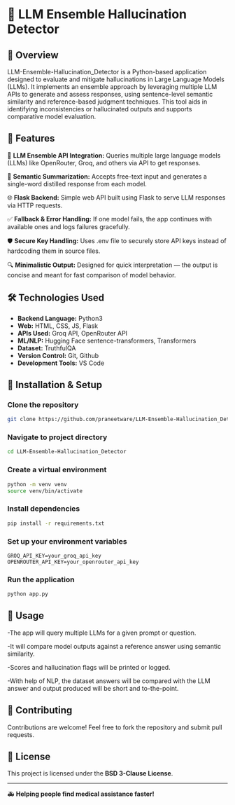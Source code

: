 # 🏥 LLM Ensemble Hallucination Detector

## 🚀 Overview
LLM-Ensemble-Hallucination_Detector is a Python-based application designed to evaluate and mitigate hallucinations in Large Language Models (LLMs). It implements an ensemble approach by leveraging multiple LLM APIs to generate and assess responses, using sentence-level semantic similarity and reference-based judgment techniques. This tool aids in identifying inconsistencies or hallucinated outputs and supports comparative model evaluation.

## 📌 Features
🔗 **LLM Ensemble API Integration:** Queries multiple large language models (LLMs) like OpenRouter, Groq, and others via API to get responses.

🧠 **Semantic Summarization:** Accepts free-text input and generates a single-word distilled response from each model.

🌐 **Flask Backend:** Simple web API built using Flask to serve LLM responses via HTTP requests.

✅ **Fallback & Error Handling:** If one model fails, the app continues with available ones and logs failures gracefully.

🛡️ **Secure Key Handling:** Uses .env file to securely store API keys instead of hardcoding them in source files.

🔍 **Minimalistic Output:** Designed for quick interpretation — the output is concise and meant for fast comparison of model behavior.


## 🛠️ Technologies Used
- **Backend Language:** Python3
- **Web:** HTML, CSS, JS, Flask
- **APIs Used:** Groq API, OpenRouter API
- **ML/NLP:** Hugging Face sentence-transformers, Transformers
- **Dataset:** TruthfulQA
- **Version Control:** Git, Github
- **Development Tools:** VS Code


## 📌 Installation & Setup
### Clone the repository
```bash
git clone https://github.com/praneetware/LLM-Ensemble-Hallucination_Detector.git
```
### Navigate to project directory
```bash
cd LLM-Ensemble-Hallucination_Detector
```
### Create a virtual environment
```bash
python -m venv venv
source venv/bin/activate
```
### Install dependencies
```bash
pip install -r requirements.txt
```
### Set up your environment variables
```env
GROQ_API_KEY=your_groq_api_key
OPENROUTER_API_KEY=your_openrouter_api_key
```
### Run the application
```bash
python app.py
```
 

## 🚀 Usage
-The app will query multiple LLMs for a given prompt or question.

-It will compare model outputs against a reference answer using semantic similarity.

-Scores and hallucination flags will be printed or logged.

-With help of NLP, the dataset answers will be compared with the LLM answer and output produced will be short and to-the-point.

## 🤝 Contributing
Contributions are welcome! Feel free to fork the repository and submit pull requests.

## 📄 License
This project is licensed under the **BSD 3-Clause License**.

---

🚑 **Helping people find medical assistance faster!**

